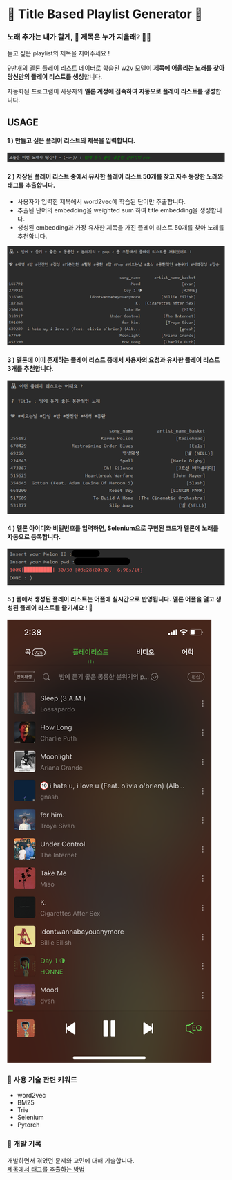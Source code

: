 # 🎵 Title Based Playlist Generator 🎵

### 노래 추가는 내가 할게, 🙋 제목은 누가 지을래?  🤷‍♂

듣고 싶은 playlist의 제목을 지어주세요 !  

9만개의 멜론 플레이 리스트 데이터로 학습된 w2v 모델이 **제목에 어울리는 노래를 찾아 당신만의 플레이 리스트를 생성**합니다.  

자동화된 프로그램이 사용자의 **멜론 계정에 접속하여 자동으로 플레이 리스트를 생성**합니다.

  

##  USAGE

#### **1 ) 만들고 싶은 플레이 리스트의 제목을 입력합니다.**

![제목.png](fig/제목입력.png)

  

  

#### **2 ) 저장된 플레이 리스트 중에서 유사한 플레이 리스트 50개를 찾고 자주 등장한 노래와 태그를 추출합니다.**

- 사용자가 입력한 제목에서 word2vec에 학습된 단어만 추출합니다.
- 추출된 단어의 embedding을 weighted sum 하여 title embedding을 생성합니다.
- 생성된 embedding과 가장 유사한 제목을 가진 플레이 리스트 50개를 찾아 노래를 추천합니다.

![출력.png](fig/ply%EC%B6%9C%EB%A0%A5.png)

  

  

#### **3 ) 멜론에 이미 존재하는 플레이 리스트 중에서 사용자의 요청과 유사한 플레이 리스트 3개를 추천합니다.**

![제목.png](fig/%EC%9C%A0%EC%82%ACply%EC%B6%94%EC%B2%9C.png)

  

  

#### 4 **) 멜론 아이디와 비밀번호를 입력하면, Selenium으로 구현된 코드가 멜론에 노래를 자동으로 등록합니다.**

![제목.png](fig/melon_login.png)

  

  

#### **5 ) 웹에서 생성된 플레이 리스트는 어플에 실시간으로 반영됩니다. 멜론 어플을 열고 생성된 플레이 리스트를 즐기세요 !** 🥰

![제목.png](fig/%EC%96%B4%ED%94%8C%ED%99%94%EB%A9%B4.png)

  

  

### 🔑 사용 기술 관련 키워드

- word2vec
- BM25
- Trie
- Selenium
- Pytorch

 
 ### 🤔 개발 기록
 개발하면서 겪었던 문제와 고민에 대해 기술합니다.  
 [제목에서 태그를 추출하는 방법](https://github.com/haeuuu/Title-Based-Playlist-Generator/blob/master/How%20to%20extract%20tag%20from%20title.md)
